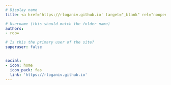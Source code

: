 ```yaml
---
# Display name
title: <a href='https://rloganiv.github.io' target="_blank" rel="noopener noreferrer">Robert Logan</a>

# Username (this should match the folder name)
authors:
- rob=

# Is this the primary user of the site?
superuser: false


social:
- icon: home
  icon_pack: fas
  link: 'https://rloganiv.github.io'
---
```

